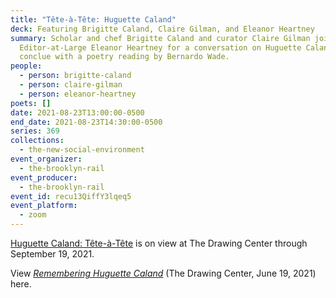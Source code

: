 ```yaml
---
title: "Tête-à-Tête: Huguette Caland"
deck: Featuring Brigitte Caland, Claire Gilman, and Eleanor Heartney
summary: Scholar and chef Brigitte Caland and curator Claire Gilman join Rail
  Editor-at-Large Eleanor Heartney for a conversation on Huguette Caland. We
  conclue with a poetry reading by Bernardo Wade.
people:
  - person: brigitte-caland
  - person: claire-gilman
  - person: eleanor-heartney
poets: []
date: 2021-08-23T13:00:00-0500
end_date: 2021-08-23T14:30:00-0500
series: 369
collections:
  - the-new-social-environment
event_organizer:
  - the-brooklyn-rail
event_producer:
  - the-brooklyn-rail
event_id: recu13QiffY3lqeq5
event_platform:
  - zoom
---
```

[Huguette Caland: Tête-à-Tête](https://drawingcenter.org/exhibitions/huguette-caland) is on view at The Drawing Center through September 19, 2021. 

View *[Remembering Huguette Caland](https://drawingcenter.org/posts/remembering-huguette-caland)* (The Drawing Center, June 19, 2021) here.
